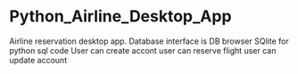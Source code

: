 # Python_Airline_Desktop_App
Airline reservation desktop app.
Database interface is DB browser 
SQlite for python sql code 
User can create accont 
user can reserve flight 
user can update account 
